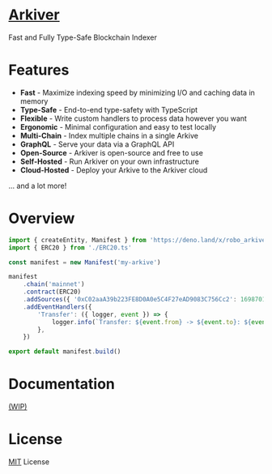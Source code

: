 # [Arkiver](https://docs.arkiver.net)

Fast and Fully Type-Safe Blockchain Indexer

# Features

- **Fast** - Maximize indexing speed by minimizing I/O and caching data in
  memory
- **Type-Safe** - End-to-end type-safety with TypeScript
- **Flexible** - Write custom handlers to process data however you want
- **Ergonomic** - Minimal configuration and easy to test locally
- **Multi-Chain** - Index multiple chains in a single Arkive
- **GraphQL** - Serve your data via a GraphQL API
- **Open-Source** - Arkiver is open-source and free to use
- **Self-Hosted** - Run Arkiver on your own infrastructure
- **Cloud-Hosted** - Deploy your Arkive to the Arkiver cloud

... and a lot more!

# Overview

```typescript title="manifest.ts"
import { createEntity, Manifest } from 'https://deno.land/x/robo_arkiver/mod.ts'
import { ERC20 } from './ERC20.ts'

const manifest = new Manifest('my-arkive')

manifest
	.chain('mainnet')
	.contract(ERC20)
	.addSources({ '0xC02aaA39b223FE8D0A0e5C4F27eAD9083C756Cc2': 16987011n })
	.addEventHandlers({
		'Transfer': ({ logger, event }) => {
			logger.info(`Transfer: ${event.from} -> ${event.to}: ${event.value}`)
		},
	})

export default manifest.build()
```

# Documentation

[(WIP)](https://docs.arkiver.net)

# License

[MIT](LICENSE) License
